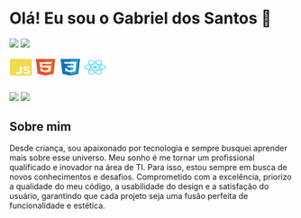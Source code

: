 # Olá! Eu sou o Gabriel dos Santos 👋

<div>
    <picture>
    <source
      srcset="https://github-readme-stats.vercel.app/api?username=GabrielSantos15&show_icons=true&theme=react&rank_icon=github"
      media="(prefers-color-scheme: dark)"
    />
    <source
      srcset="https://github-readme-stats.vercel.app/api?username=GabrielSantos15&show_icons=true&rank_icon=github"
      media="(prefers-color-scheme: light), (prefers-color-scheme: no-preference)"
    />
    <img height="180em" src="https://github-readme-stats.vercel.app/api?username=anuraghazra&show_icons=true" />
  </picture>
  <picture>
    <source
      srcset="https://github-readme-stats.vercel.app/api/top-langs/?username=GabrielSantos15&layout=compact&theme=react"
      media="(prefers-color-scheme: dark)"
    />
    <source
      srcset="https://github-readme-stats.vercel.app/api/top-langs/?username=GabrielSantos15&layout=compact"
      media="(prefers-color-scheme: light), (prefers-color-scheme: no-preference)"
    />
    <img height="180em" src="https://github-readme-stats.vercel.app/api?username=anuraghazra&show_icons=true" />
  </picture>
</div>

<div  style="display: inline_block;"><br>
  <img align="center" alt="Js" height="30" width="40" src="https://raw.githubusercontent.com/devicons/devicon/master/icons/javascript/javascript-plain.svg">
  <img align="center" alt="HTML" height="30" width="40" src="https://raw.githubusercontent.com/devicons/devicon/master/icons/html5/html5-original.svg">
  <img align="center" alt="CSS" height="30" width="40" src="https://raw.githubusercontent.com/devicons/devicon/master/icons/css3/css3-original.svg">
  <img align="center" alt="React" height="30" width="40" src="https://raw.githubusercontent.com/devicons/devicon/master/icons/react/react-original.svg">
</div>

##

<div> 
  <a href="https://www.instagram.com/gabrieldos5689" target="_blank"><img src="https://img.shields.io/badge/-Instagram-%23E4405F?style=for-the-badge&logo=instagram&logoColor=white" target="_blank"></a>
  <a href="https://www.linkedin.com/in/gabriel-santos-9217112a2" target="_blank"><img src="https://img.shields.io/badge/-LinkedIn-%230077B5?style=for-the-badge&logo=linkedin&logoColor=white" target="_blank"></a> 
</div>

## Sobre mim

  Desde criança, sou apaixonado por tecnologia e sempre busquei aprender mais sobre esse universo. Meu sonho é me tornar um profissional qualificado e inovador na área de TI. Para isso, estou sempre em busca de novos conhecimentos e desafios. Comprometido com a excelência, priorizo a qualidade do meu código, a usabilidade do design e a satisfação do usuário, garantindo que cada projeto seja uma fusão perfeita de funcionalidade e estética.

